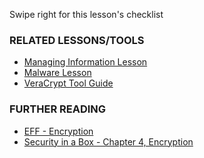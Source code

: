 [Title]: # (What now?)
[Difficulty]: # (Advanced)
[Order]: # (5)

Swipe right for this lesson's checklist

### RELATED LESSONS/TOOLS

*   [Managing Information Lesson](umbrella://lesson/managing-information)
*   [Malware Lesson](umbrella://lesson/malware)
*   [VeraCrypt Tool Guide](umbrella://lesson/truecrypt)

### FURTHER READING

*   [EFF - Encryption](https://ssd.eff.org/en/module/what-encryption)
*   [Security in a Box - Chapter 4, Encryption](https://securityinabox.org/chapter-4)
